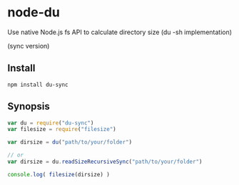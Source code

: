 node-du
=======
Use native Node.js fs API to calculate directory size (du -sh implementation)

(sync version)

Install
-------

    npm install du-sync

Synopsis
--------


```javascript
var du = require("du-sync")
var filesize = require("filesize")

var dirsize = du("path/to/your/folder")

// or
var dirsize = du.readSizeRecursiveSync("path/to/your/folder")

console.log( filesize(dirsize) )
```

